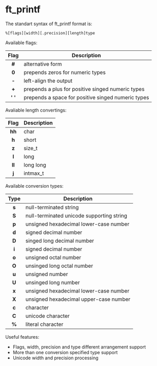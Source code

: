 ft_printf
=====
The standart syntax of ft_printf format is:
```
%[flags][width][.precision][length]type
```
Available flags:

|Flag   |Description                                       |
|:-----:|--------------------------------------------------|
|**#**  |alternative form                                  |
|**0**  |prepends zeros for numeric types                  |
|**-**  |left-align the output                             |
|**+**  |prepends a plus for positive singed numeric types |
|**' '**|prepends a space for positive singed numeric types|

Avaliable length convertings:

|Flag  |Description|
|:----:|-----------|
|**hh**|char       |
|**h** |short      |
|**z** |size_t     |
|**l** |long       |
|**ll**|long long  |
|**j** |intmax_t   |


Available conversion types:

|Type |Description                              |
|:---:|-----------------------------------------|
|**s**|null-terminated string                   |
|**S**|null-terminated unicode supporting string|
|**p**|unsigned hexadecimal lower-case number   |
|**d**|signed decimal number                    |
|**D**|singed long decimal number               |
|**i**|signed decimal number                    |
|**o**|unsigned octal number                    |
|**O**|unsinged long octal number               |
|**u**|unsigned number                          |
|**U**|unsinged long number                     |
|**x**|unsigned hexadecimal lower-case number   |
|**X**|unsigned hexadecimal upper-case number   |
|**c**|character                                |
|**C**|unicode character                        |
|**%**|literal character                        |

Useful features:
* Flags, width, precision and type different arrangement support
* More than one conversion specified type support
* Unicode width and precision processing
